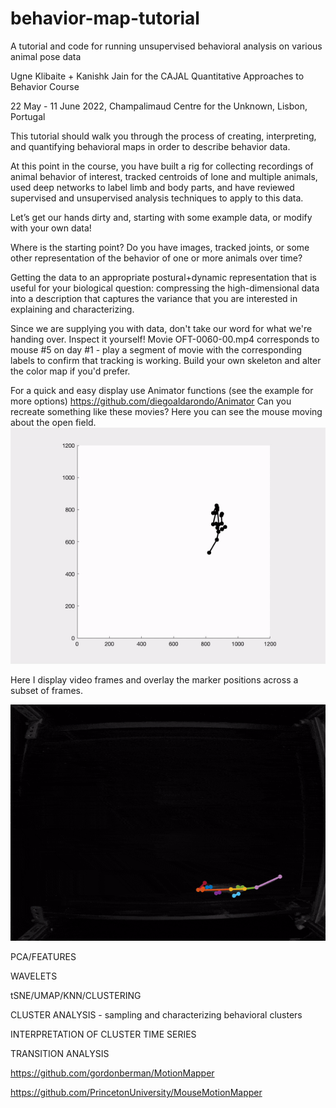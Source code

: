 # behavior-map-tutorial
A tutorial and code for running unsupervised behavioral analysis on various animal pose data

Ugne Klibaite + Kanishk Jain for the CAJAL Quantitative Approaches to Behavior Course

22 May - 11 June 2022, Champalimaud Centre for the Unknown, Lisbon, Portugal


This tutorial should walk you through the process of creating, interpreting, and quantifying behavioral maps in order to describe behavior data. 

At this point in the course, you have built a rig for collecting recordings of animal behavior of interest, tracked centroids of lone and multiple animals, used deep networks to label limb and body parts, and have reviewed supervised and unsupervised analysis techniques to apply to this data. 


Let’s get our hands dirty and, starting with some example data, or modify with your own data!



Where is the starting point? Do you have images, tracked joints, or some other representation of the behavior of one or more animals over time? 


Getting the data to an appropriate postural+dynamic representation that is useful for your biological question: compressing the high-dimensional data into a description that captures the variance that you are interested in explaining and characterizing. 


Since we are supplying you with data, don't take our word for what we're handing over. Inspect it yourself!
Movie OFT-0060-00.mp4 corresponds to mouse #5 on day #1 - play a segment of movie with the corresponding labels to confirm that tracking is working.
Build your own skeleton and alter the color map if you'd prefer. 

For a quick and easy display use Animator functions (see the example for more options) 
https://github.com/diegoaldarondo/Animator
Can you recreate something like these movies? 
Here you can see the mouse moving about the open field.
![](sampleMouse.gif)

Here I display video frames and overlay the marker positions across a subset of frames.

![](ExampleMovie.gif)




PCA/FEATURES

WAVELETS

tSNE/UMAP/KNN/CLUSTERING

CLUSTER ANALYSIS - sampling and characterizing behavioral clusters

INTERPRETATION OF CLUSTER TIME SERIES 

TRANSITION ANALYSIS








https://github.com/gordonberman/MotionMapper

https://github.com/PrincetonUniversity/MouseMotionMapper






















